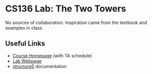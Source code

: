 # CS136 Lab: The Two Towers
No sources of collaboration. Inspiration came from the textbook and examples in class.

## Useful Links
 * [Course Homepage](https://williams-cs.github.io/cs136s22-www/) (with TA schedule)
 * [Lab Webpage](https://williams-cs.github.io/cs136s22-www/assets/labs/towers/two_towers.html)
 * [structure5](http://www.cs.williams.edu/~bailey/JavaStructures/doc/structure5/index.html) documentation
